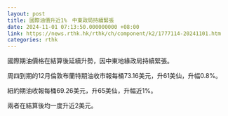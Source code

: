 ```yaml
---
layout: post
title: 國際油價升近1%　中東政局持續緊張
date: 2024-11-01 07:13:50.000000000 +08:00
link: https://news.rthk.hk/rthk/ch/component/k2/1777114-20241101.htm
categories: rthk
---
```


國際期油價格在結算後延續升勢，因中東地緣政局持續緊張。

周四到期的12月倫敦布蘭特期油收市報每桶73.16美元，升61美仙，升幅0.8%。

紐約期油收報每桶69.26美元，升65美仙，升幅近1%。

兩者在結算後均一度升近2美元。
